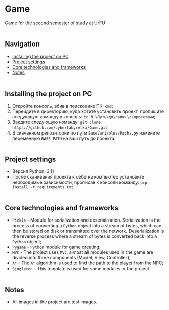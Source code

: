 # Game
Game for the second semester of study at UrFU
<br /> <br />
## Navigation
- [Installing the project on PC](#download_project)
- [Project settings](#project_settings)
- [Core technologies and frameworks](#frameworks)
- [Notes](#notes)
<br /> <br />

<a name="download_project"></a> 
## Installing the project on PC
1. Откройте консоль, вбив в поисковике ПК: `cmd`;
2. Перейдите в директорию, куда хотите установить проект, пропишите следующую команду в консоль: `cd N:\Путь\до\папки\с\проектами`;
3. Введите следующую команду: `git clone https://github.com/cybertabyretka/Game.git`;
4. В скачанном репозитории по пути `BaseVariables/Paths.py` измените переменную `BASE_PATH` на ваш путь до проекта.
<br /> <br />

<a name="project_settings"></a>
## Project settings
 - Версия Python: 3.11
 - После скачивания проекта к себе на компьютер установите необходимые зависимости, прописав к консоли команду:  `pip install -r requirements.txt`
<br /> <br />

<a name="frameworks"></a>
## Core technologies and frameworks
 - `Pickle` - Module for serialization and deserialization. Serialization is the process of converting a `Python` object into a stream of bytes, which can then be stored on disk or transmitted over the network. Deserialization is the reverse process where a stream of bytes is converted back into a `Python` object;
 - `Pygame` - `Python` module for game creating;
 - `MVC` - The project uses `MVC`, almost all modules used in the game are divided into three components (Model, View, Controller);
 - `A*` - The `A*` algorithm is used to find the path to the player from the NPC;
 - `Singleton` - This template is used for some modules in the project.
<br /> <br />

<a name="notes"></a>
## Notes
 - All images in the project are test images.

